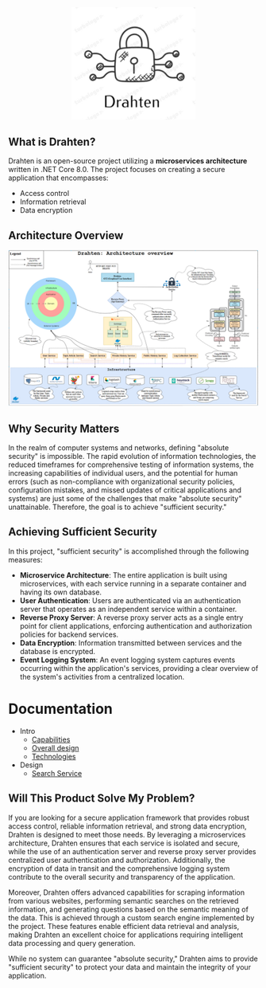 <p align="center">
    <img src="https://raw.githubusercontent.com/JivkoSp/Drahten/master/Assets/logo.PNG" alt="Logo" width="250">
</p>

## What is Drahten?

Drahten is an open-source project utilizing a **microservices architecture** written in .NET Core 8.0. The project focuses on creating a secure application that encompasses:
- Access control
- Information retrieval
- Data encryption

## Architecture Overview

![Architecture Overview](https://raw.githubusercontent.com/JivkoSp/Drahten/master/Assets/ArchitectureOverview.PNG)

## Why Security Matters

In the realm of computer systems and networks, defining "absolute security" is impossible. The rapid evolution of information technologies, the reduced timeframes for comprehensive testing of information systems, the increasing capabilities of individual users, and the potential for human errors (such as non-compliance with organizational security policies, configuration mistakes, and missed updates of critical applications and systems) are just some of the challenges that make "absolute security" unattainable. Therefore, the goal is to achieve "sufficient security."

## Achieving Sufficient Security

In this project, "sufficient security" is accomplished through the following measures:

- **Microservice Architecture**: The entire application is built using microservices, with each service running in a separate container and having its own database.
- **User Authentication**: Users are authenticated via an authentication server that operates as an independent service within a container.
- **Reverse Proxy Server**: A reverse proxy server acts as a single entry point for client applications, enforcing authentication and authorization policies for backend services.
- **Data Encryption**: Information transmitted between services and the database is encrypted.
- **Event Logging System**: An event logging system captures events occurring within the application's services, providing a clear overview of the system's activities from a centralized location.


# Documentation

* Intro
  - [Capabilities](Docs/intro-capabilities.md)
  - [Overall design](Docs/intro-design.md)
  - [Technologies](Docs/intro-technologies.md)
* Design
  - [Search Service](Docs/intro-technologies.md)


## Will This Product Solve My Problem?

If you are looking for a secure application framework that provides robust access control, reliable information retrieval, and strong data encryption, Drahten is designed to meet those needs. By leveraging a microservices architecture, Drahten ensures that each service is isolated and secure, while the use of an authentication server and reverse proxy server provides centralized user authentication and authorization. Additionally, the encryption of data in transit and the comprehensive logging system contribute to the overall security and transparency of the application.

Moreover, Drahten offers advanced capabilities for scraping information from various websites, performing semantic searches on the retrieved information, and generating questions based on the semantic meaning of the data. This is achieved through a custom search engine implemented by the project. These features enable efficient data retrieval and analysis, making Drahten an excellent choice for applications requiring intelligent data processing and query generation.

While no system can guarantee "absolute security," Drahten aims to provide "sufficient security" to protect your data and maintain the integrity of your application.

